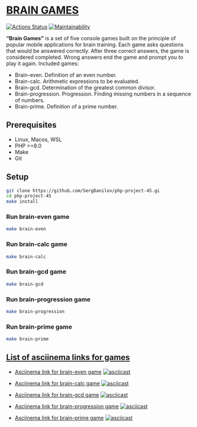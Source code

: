 # [BRAIN GAMES](https://github.com/SergDanilov/php-project-45/blob/main/README.md)

[![Actions Status](https://github.com/SergDanilov/php-project-45/actions/workflows/hexlet-check.yml/badge.svg)](https://github.com/SergDanilov/php-project-45/actions)
[![Maintainability](https://api.codeclimate.com/v1/badges/2c0c47005d943b508b0a/maintainability)](https://codeclimate.com/github/SergDanilov/php-project-45/maintainability)

<p><b>“Brain Games”</b> is a set of five console games built on the principle of popular mobile applications for brain training. Each game asks questions that would be answered correctly. After three correct answers, the game is considered completed. Wrong answers end the game and prompt you to play it again. Included games:</p>

* Brain-even. Definition of an even number.
* Brain-calc. Arithmetic expressions to be evaluated.
* Brain-gcd. Determination of the greatest common divisor.
* Brain-progression. Progression. Finding missing numbers in a sequence of numbers.
* Brain-prime. Definition of a prime number.

## Prerequisites

* Linux, Macos, WSL
* PHP >=8.0
* Make
* Git


## Setup

```bash
git clone https://github.com/SergDanilov/php-project-45.gi
cd php-project-45
make install
```

### Run brain-even game

```sh
make brain-even
```
### Run brain-calc game

```sh
make brain-calc
```
### Run brain-gcd game

```sh
make brain-gcd
```
### Run brain-progression game

```sh
make brain-progression
```
### Run brain-prime game

```sh
make brain-prime
```

## [List of asciinema links for games](https://asciinema.org/~SergeyDani85)


* [Asciinema link for brain-even game](https://asciinema.org/a/Pez3oOIWW7bMGp72YNZviF2X7)
[![asciicast](https://asciinema.org/a/Pez3oOIWW7bMGp72YNZviF2X7.svg)](https://asciinema.org/a/Pez3oOIWW7bMGp72YNZviF2X7)

* [Asciinema link for brain-calc game](https://asciinema.org/a/3dPHGqIPAasyczp4gzgIMxJ9A)
[![asciicast](https://asciinema.org/a/3dPHGqIPAasyczp4gzgIMxJ9A.svg)](https://asciinema.org/a/3dPHGqIPAasyczp4gzgIMxJ9A)

* [Asciinema link for brain-gcd game](https://asciinema.org/a/620512)
[![asciicast](https://asciinema.org/a/620512.svg)](https://asciinema.org/a/620512)

* [Asciinema link for brain-progression game](https://asciinema.org/a/620751)
[![asciicast](https://asciinema.org/a/620751.svg)](https://asciinema.org/a/620751)

* [Asciinema link for brain-prime game](https://asciinema.org/a/621071)
[![asciicast](https://asciinema.org/a/620751.svg)](https://asciinema.org/a/620751)


